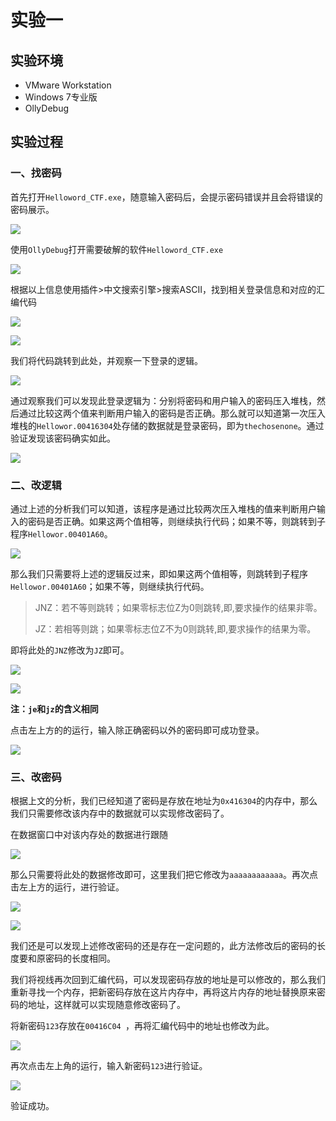 # 实验一

## 实验环境

* VMware Workstation
* Windows 7专业版
* OllyDebug

## 实验过程

### 一、找密码

首先打开`Helloword_CTF.exe`，随意输入密码后，会提示密码错误并且会将错误的密码展示。

![](img/Helloword_CTF.png)

使用`OllyDebug`打开需要破解的软件`Helloword_CTF.exe`

![](img/Helloword_exe.png)

根据以上信息使用插件>中文搜索引擎>搜索ASCII，找到相关登录信息和对应的汇编代码

![](img/ASCII.png)

![](img/mima.png)

我们将代码跳转到此处，并观察一下登录的逻辑。

![](img/luoji.png)

通过观察我们可以发现此登录逻辑为：分别将密码和用户输入的密码压入堆栈，然后通过比较这两个值来判断用户输入的密码是否正确。那么就可以知道第一次压入堆栈的`Hellowor.00416304`处存储的数据就是登录密码，即为`thechosenone`。通过验证发现该密码确实如此。

![](img/zhaomima.png)

### 二、改逻辑

通过上述的分析我们可以知道，该程序是通过比较两次压入堆栈的值来判断用户输入的密码是否正确。如果这两个值相等，则继续执行代码；如果不等，则跳转到子程序`Hellowor.00401A60`。

![](img/jnz.png)

那么我们只需要将上述的逻辑反过来，即如果这两个值相等，则跳转到子程序`Hellowor.00401A60`；如果不等，则继续执行代码。

> JNZ：若不等则跳转；如果零标志位Z为0则跳转,即,要求操作的结果非零。
>
> JZ：若相等则跳；如果零标志位Z不为0则跳转,即,要求操作的结果为零。

即将此处的`JNZ`修改为`JZ`即可。

![](img/jz.png)

![](img/je.png)

**注：`je`和`jz`的含义相同**

点击左上方的的运行，输入除正确密码以外的密码即可成功登录。

![](img/denglu.png)

### 三、改密码

根据上文的分析，我们已经知道了密码是存放在地址为`0x416304`的内存中，那么我们只需要修改该内存中的数据就可以实现修改密码了。

在数据窗口中对该内存处的数据进行跟随

![](img/shujugensui.png)

那么只需要将此处的数据修改即可，这里我们把它修改为`aaaaaaaaaaaa`。再次点击左上方的运行，进行验证。

![](img/a.png)

![](img/gaimima1.png)

我们还是可以发现上述修改密码的还是存在一定问题的，此方法修改后的密码的长度要和原密码的长度相同。

我们将视线再次回到汇编代码，可以发现密码存放的地址是可以修改的，那么我们重新寻找一个内存，把新密码存放在这片内存中，再将这片内存的地址替换原来密码的地址，这样就可以实现随意修改密码了。

将新密码`123`存放在`00416C04 `，再将汇编代码中的地址也修改为此。

![](img/gaimima2.png)

再次点击左上角的运行，输入新密码`123`进行验证。

![](img/ac.png)

验证成功。